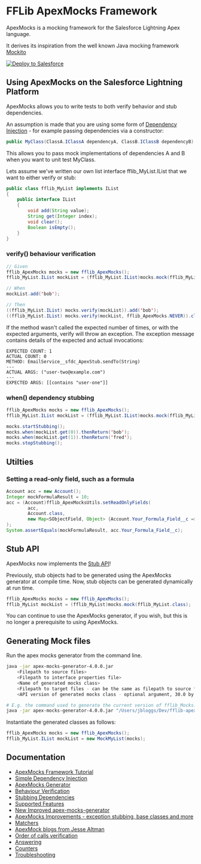 # FFLib ApexMocks Framework

ApexMocks is a mocking framework for the Salesforce Lightning Apex language. 

It derives its inspiration from the well known Java mocking framework [Mockito](https://code.google.com/p/mockito/)

<a href="https://githubsfdeploy.herokuapp.com?owner=financialforcedev&repo=fflib-apex-mocks">
  <img alt="Deploy to Salesforce"
	   src="https://raw.githubusercontent.com/afawcett/githubsfdeploy/master/src/main/webapp/resources/img/deploy.png">
</a>

## Using ApexMocks on the Salesforce Lightning Platform

ApexMocks allows you to write tests to both verify behavior and stub dependencies.

An assumption is made that you are using some form of [Dependency Injection](http://en.wikipedia.org/wiki/Dependency_injection) - for example passing dependencies via a constructor:
```Java
public MyClass(ClassA.IClassA dependencyA, ClassB.IClassB dependencyB)
```
This allows you to pass mock implementations of dependencies A and B when you want to unit test MyClass.

Lets assume we've written our own list interface fflib_MyList.IList that we want to either verify or stub:
```Java
public class fflib_MyList implements IList
{
	public interface IList
	{
		void add(String value);
		String get(Integer index);
		void clear();
		Boolean isEmpty();
	}
}
```
### verify() behaviour verification
```Java
// Given
fflib_ApexMocks mocks = new fflib_ApexMocks();
fflib_MyList.IList mockList = (fflib_MyList.IList)mocks.mock(fflib_MyList.class);

// When
mockList.add('bob');

// Then
((fflib_MyList.IList) mocks.verify(mockList)).add('bob');
((fflib_MyList.IList) mocks.verify(mockList, fflib_ApexMocks.NEVER)).clear();
```

If the method wasn't called the expected number of times, or with the expected arguments, verify will throw an exception.
The exception message contains details of the expected and actual invocations:

```
EXPECTED COUNT: 1
ACTUAL COUNT: 0
METHOD: EmailService__sfdc_ApexStub.sendTo(String)
---
ACTUAL ARGS: ("user-two@example.com")
---
EXPECTED ARGS: [[contains "user-one"]]

```

### when() dependency stubbing
```Java
fflib_ApexMocks mocks = new fflib_ApexMocks();
fflib_MyList.IList mockList = (fflib_MyList.IList)mocks.mock(fflib_MyList.class);

mocks.startStubbing();
mocks.when(mockList.get(0)).thenReturn('bob');
mocks.when(mockList.get(1)).thenReturn('fred');
mocks.stopStubbing();
```

## Utilties

### Setting a read-only field, such as a formula

```Java
Account acc = new Account();
Integer mockFormulaResult = 10;
acc = (Account)fflib_ApexMocksUtils.setReadOnlyFields(
		acc,
		Account.class,
		new Map<SObjectField, Object> {Account.Your_Formula_Field__c => mockFormulaResult}
);
System.assertEquals(mockFormulaResult, acc.Your_Formula_Field__c);
```

## Stub API
ApexMocks now implements the [Stub API](https://developer.salesforce.com/docs/atlas.en-us.apexcode.meta/apexcode/apex_testing_stub_api.htm)!

Previously, stub objects had to be generated using the ApexMocks generator at compile time.
Now, stub objects can be generated dynamically at run time.
```Java
fflib_ApexMocks mocks = new fflib_ApexMocks();
fflib_MyList mockList = (fflib_MyList)mocks.mock(fflib_MyList.class);
```
You can continue to use the ApexMocks generator, if you wish, but this is no longer a prerequisite to using ApexMocks.

## Generating Mock files

Run the apex mocks generator from the command line.
```Bash
java -jar apex-mocks-generator-4.0.0.jar
	<Filepath to source files>
	<Filepath to interface properties file>
	<Name of generated mocks class>
	<Filepath to target files - can be the same as filepath to source files>
	<API version of generated mocks class - optional argument, 30.0 by default>

# E.g. the command used to generate the current version of fflib_Mocks.
java -jar apex-mocks-generator-4.0.0.jar "/Users/jbloggs/Dev/fflib-apex-mocks/src/classes" "/Users/jbloggs/Dev/fflib-apex-mocks/interfacemocks.properties" "fflib_Mocks" "/Users/jbloggs/Dev/fflib-apex-mocks/src/classes" "30.0"
```

Instantiate the generated classes as follows:
```Java
fflib_ApexMocks mocks = new fflib_ApexMocks();
fflib_MyList.IList mockList = new MockMyList(mocks);
```
## Documentation

* [ApexMocks Framework Tutorial](http://code4cloud.wordpress.com/2014/05/06/apexmocks-framework-tutorial/)
* [Simple Dependency Injection](http://code4cloud.wordpress.com/2014/05/09/simple-dependency-injection/)
* [ApexMocks Generator](http://code4cloud.wordpress.com/2014/05/15/using-apex-mocks-generator-to-create-mock-class-definitions/)
* [Behaviour Verification](http://code4cloud.wordpress.com/2014/05/15/writing-behaviour-verification-unit-tests/)
* [Stubbing Dependencies](http://code4cloud.wordpress.com/2014/05/15/stubbing-dependencies-in-a-unit-test/)
* [Supported Features](http://code4cloud.wordpress.com/2014/05/15/apexmocks-supported-features/)
* [New Improved apex-mocks-generator](http://code4cloud.wordpress.com/2014/06/27/new-improved-apex-mocks-generator/)
* [ApexMocks Improvements - exception stubbing, base classes and more](http://code4cloud.wordpress.com/2014/11/05/apexmocks-improvements-exception-stubbing-inner-interfaces-and-mock-base-classes/)
* [Matchers](http://superdupercode.blogspot.co.uk/2016/03/apex-mocks-matchers.html)
* [ApexMock blogs from Jesse Altman](http://jessealtman.com/tag/apexmocks/)
* [Order of calls verification](https://xonoxforce.wordpress.com/2017/03/26/inorder-verify/)
* [Answering](https://xonoxforce.wordpress.com/2017/03/31/answering-with-apex-mocks/)
* [Counters](https://xonoxforce.wordpress.com/2017/04/01/counters-in-apex-mocks-verifications/)
* [Troubleshooting](https://salesforce.stackexchange.com/questions/252460/my-apexmocks-arent-working-what-could-be-wrong)
